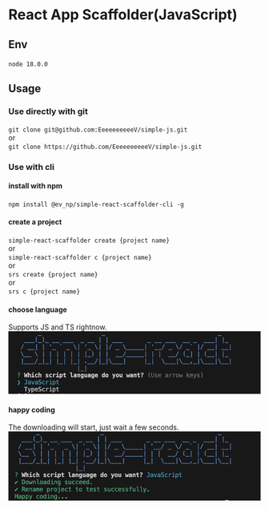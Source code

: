 # React App Scaffolder(JavaScript)
## Env
`node 18.0.0`
## Usage
### Use directly with git
`git clone git@github.com:EeeeeeeeeeV/simple-js.git`  
or  
`git clone https://github.com/EeeeeeeeeeV/simple-js.git`
### Use with cli
#### install with npm
`npm install @ev_np/simple-react-scaffolder-cli -g`
#### create a project
`simple-react-scaffolder create {project name}`  
or  
`simple-react-scaffolder c {project name}`  
or  
`srs create {project name}`  
or  
`srs c {project name}`
#### choose language
Supports JS and TS rightnow.
![choose_language](/screenshots/choose_language.png)
#### happy coding
The downloading will start, just wait a few seconds.
![happy_coding](/screenshots/happy_coding.png)